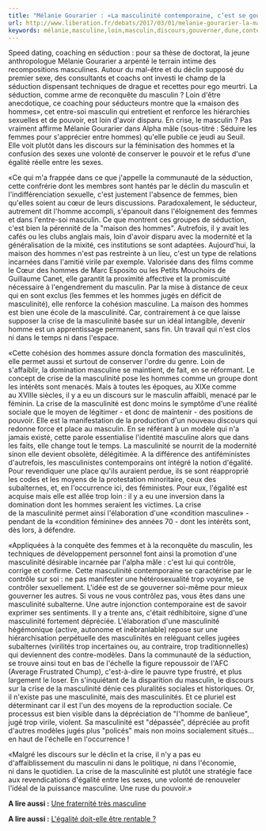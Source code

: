 ```yaml
---
title: "Mélanie Gourarier : «La masculinité contemporaine, c’est se gouverner soi-même pour mieux gouverner les autres»"
url: http://www.liberation.fr/debats/2017/03/01/melanie-gourarier-la-masculinite-contemporaine-c-est-se-gouverner-soi-meme-pour-mieux-gouverner-les-_1552580
keywords: mélanie,masculine,loin,masculin,discours,gouverner,dune,contemporaine,crise,mieux,masculinité,gourarier,cest,hommes,soimême,femmes,séduction
---
```

Speed dating, coaching en séduction : pour sa thèse de doctorat, la jeune anthropologue Mélanie Gourarier a arpenté le terrain intime des recompositions masculines. Autour du mal-être et du déclin supposé du premier sexe, des consultants et coachs ont investi le champ de la séduction dispensant techniques de drague et recettes pour ego meurtri. La séduction, comme arme de reconquête du masculin ? Loin d'être anecdotique, ce coaching pour séducteurs montre que la «maison des hommes», cet entre-soi masculin qui entretient et renforce les hiérarchies sexuelles et de pouvoir, est loin d'avoir disparu. En crise, le masculin ? Pas vraiment affirme Mélanie Gourarier dans Alpha mâle (sous-titré : Séduire les femmes pour s'apprécier entre hommes) qu'elle publie ce jeudi au Seuil. Elle voit plutôt dans les discours sur la féminisation des hommes et la confusion des sexes une volonté de conserver le pouvoir et le refus d'une égalité réelle entre les sexes.

«Ce qui m'a frappée dans ce que j'appelle la communauté de la séduction, cette confrérie dont les membres sont hantés par le déclin du masculin et l'indifférenciation sexuelle, c'est justement l'absence de femmes, bien qu'elles soient au cœur de leurs discussions. Paradoxalement, le séducteur, autrement dit l'homme accompli, s'épanouit dans l'éloignement des femmes et dans l'entre-soi masculin. Ce que montrent ces groupes de séduction, c'est bien la pérennité de la \"maison des hommes\". Autrefois, il y avait les cafés ou les clubs anglais mais, loin d'avoir disparu avec la modernité et la généralisation de la mixité, ces institutions se sont adaptées. Aujourd'hui, la maison des hommes n'est pas restreinte à un lieu, c'est un type de relations incarnées dans l'amitié virile par exemple. Valorisée dans des films comme le Cœur des hommes de Marc Esposito ou les Petits Mouchoirs de Guillaume Canet, elle garantit la proximité affective et la promiscuité nécessaire à l'engendrement du masculin. Par la mise à distance de ceux qui en sont exclus (les femmes et les hommes jugés en déficit de masculinité), elle renforce la cohésion masculine. La maison des hommes est bien une école de la masculinité. Car, contrairement à ce que laisse supposer la crise de la masculinité basée sur un idéal intangible, devenir homme est un apprentissage permanent, sans fin. Un travail qui n'est clos ni dans le temps ni dans l'espace.

«Cette cohésion des hommes assure doncla formation des masculinités, elle permet aussi et surtout de conserver l'ordre du genre. Loin de s'affaiblir, la domination masculine se maintient, de fait, en se réformant. Le concept de crise de la masculinité pose les hommes comme un groupe dont les intérêts sont menacés. Mais à toutes les époques, au XIXe comme au XVIIIe siècles, il y a eu un discours sur le masculin affaibli, menacé par le féminin. La crise de la masculinité est donc moins le symptôme d'une réalité sociale que le moyen de légitimer - et donc de maintenir - des positions de pouvoir. Elle est la manifestation de la production d'un nouveau discours qui redonne force et place au masculin. En se référant à un modèle qui n'a jamais existé, cette parole essentialise l'identité masculine alors que dans les faits, elle change tout le temps. La masculinité se nourrit de la modernité sinon elle devient obsolète, délégitimée. A la différence des antiféministes d'autrefois, les masculinistes contemporains ont intégré la notion d'égalité. Pour revendiquer une place qu'ils auraient perdue, ils se sont réapproprié les codes et les moyens de la protestation minoritaire, ceux des subalternes, et, en l'occurrence ici, des féministes. Pour eux, l'égalité est acquise mais elle est allée trop loin : il y a eu une inversion dans la domination dont les hommes seraient les victimes. La crise de la masculinité permet ainsi l'élaboration d'une «condition masculine» - pendant de la «condition féminine» des années 70 - dont les intérêts sont, dès lors, à défendre.

«Appliquées à la conquête des femmes et à la reconquête du masculin, les techniques de développement personnel font ainsi la promotion d'une masculinité désirable incarnée par l'alpha mâle : c'est lui qui contrôle, corrige et confirme. Cette masculinité contemporaine se caractérise par le contrôle sur soi : ne pas manifester une hétérosexualité trop voyante, se contrôler sexuellement. L'idée est de se gouverner soi-même pour mieux gouverner les autres. Si vous ne vous contrôlez pas, vous êtes dans une masculinité subalterne. Une autre injonction contemporaine est de savoir exprimer ses sentiments. Il y a trente ans, c'était rédhibitoire, signe d'une masculinité fortement dépréciée. L'élaboration d'une masculinité hégémonique (active, autonome et inébranlable) repose sur une hiérarchisation perpétuelle des masculinités en reléguant celles jugées subalternes (virilités trop incertaines ou, au contraire, trop traditionnelles) qui deviennent des contre-modèles. Dans la communauté de la séduction, se trouve ainsi tout en bas de l'échelle la figure repoussoir de l'AFC (Average Frustrated Chump), c'est-à-dire le pauvre type frustré, et plus largement le loser. En s'inquiétant de la disparition du masculin, le discours sur la crise de la masculinité dénie ces pluralités sociales et historiques. Or, il n'existe pas une masculinité, mais des masculinités. Et ce pluriel est déterminant car il est l'un des moyens de la reproduction sociale. Ce processus est bien visible dans la dépréciation de \"l'homme de banlieue\", jugé trop virile, violent. Sa masculinité est \"dépassée\", dépréciée au profit d'autres modèles jugés plus \"policés\" mais non moins socialement situés... en haut de l'échelle en l'occurrence !

«Malgré les discours sur le déclin et la crise, il n'y a pas eu d'affaiblissement du masculin ni dans le politique, ni dans l'économie, ni dans le quotidien. La crise de la masculinité est plutôt une stratégie face aux revendications d'égalité entre les sexes, une volonté de renouveler l'idéal de la puissance masculine. Une ruse du pouvoir.»

**A lire aussi :** [Une fraternité très masculine](https://www.liberation.fr/debats/2017/03/01/une-fraternite-tres-masculine_1552578)

**A lire aussi :** [L\'égalité doit-elle être rentable ?](https://www.liberation.fr/debats/2017/03/01/l-egalite-doit-elle-etre-rentable_1552579)
